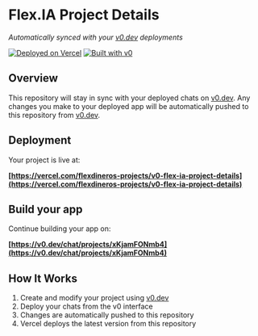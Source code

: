 # Flex.IA Project Details

*Automatically synced with your [v0.dev](https://v0.dev) deployments*

[![Deployed on Vercel](https://img.shields.io/badge/Deployed%20on-Vercel-black?style=for-the-badge&logo=vercel)](https://vercel.com/flexdineros-projects/v0-flex-ia-project-details)
[![Built with v0](https://img.shields.io/badge/Built%20with-v0.dev-black?style=for-the-badge)](https://v0.dev/chat/projects/xKjamFONmb4)

## Overview

This repository will stay in sync with your deployed chats on [v0.dev](https://v0.dev).
Any changes you make to your deployed app will be automatically pushed to this repository from [v0.dev](https://v0.dev).

## Deployment

Your project is live at:

**[https://vercel.com/flexdineros-projects/v0-flex-ia-project-details](https://vercel.com/flexdineros-projects/v0-flex-ia-project-details)**

## Build your app

Continue building your app on:

**[https://v0.dev/chat/projects/xKjamFONmb4](https://v0.dev/chat/projects/xKjamFONmb4)**

## How It Works

1. Create and modify your project using [v0.dev](https://v0.dev)
2. Deploy your chats from the v0 interface
3. Changes are automatically pushed to this repository
4. Vercel deploys the latest version from this repository
